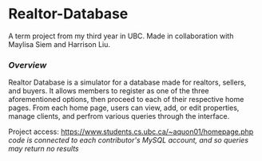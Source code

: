 # Realtor-Database
A term project from my third year in UBC. Made in collaboration with Maylisa Siem and Harrison Liu.

### *Overview* 

<p> Realtor Database is a simulator for a database made for realtors, sellers, and buyers. It allows members to register
as one of the three aforementioned options, then proceed to each of their respective home pages. From each home page, users
can view, add, or edit properties, manage clients, and perfrom various queries through the interface.

Project access: https://www.students.cs.ubc.ca/~aquon01/homepage.php
*code is connected to each contributor's MySQL account, and so queries may return no results* 
</p>
